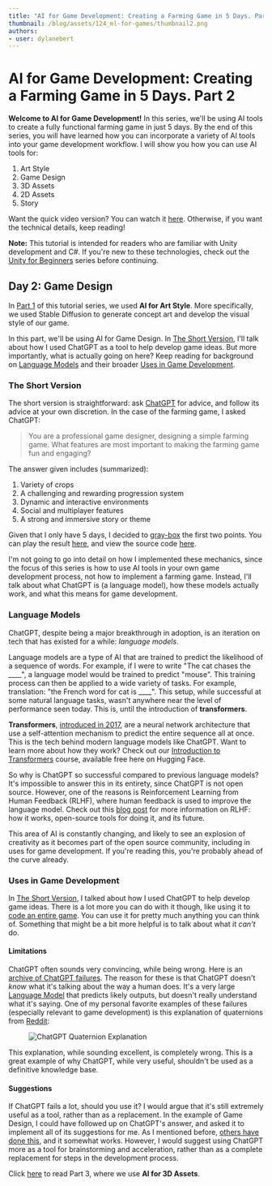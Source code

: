```yaml
---
title: "AI for Game Development: Creating a Farming Game in 5 Days. Part 2"
thumbnail: /blog/assets/124_ml-for-games/thumbnail2.png
authors:
- user: dylanebert
---
```


# AI for Game Development: Creating a Farming Game in 5 Days. Part 2

 

**Welcome to AI for Game Development!** In this series, we'll be using AI tools to create a fully functional farming game in just 5 days. By the end of this series, you will have learned how you can incorporate a variety of AI tools into your game development workflow. I will show you how you can use AI tools for:

1. Art Style
2. Game Design
3. 3D Assets
4. 2D Assets
5. Story

Want the quick video version? You can watch it [here](https://www.tiktok.com/@individualkex/video/7186551685035085098). Otherwise, if you want the technical details, keep reading!

**Note:** This tutorial is intended for readers who are familiar with Unity development and C#. If you're new to these technologies, check out the [Unity for Beginners](https://www.tiktok.com/@individualkex/video/7086863567412038954) series before continuing.

## Day 2: Game Design

In [Part 1](https://huggingface.co/blog/ml-for-games-1) of this tutorial series, we used **AI for Art Style**. More specifically, we used Stable Diffusion to generate concept art and develop the visual style of our game.

In this part, we'll be using AI for Game Design. In [The Short Version](#the-short-version), I'll talk about how I used ChatGPT as a tool to help develop game ideas. But more importantly, what is actually going on here? Keep reading for background on [Language Models](#language-models) and their broader [Uses in Game Development](#uses-in-game-development).

### The Short Version

The short version is straightforward: ask [ChatGPT](https://chat.openai.com/chat) for advice, and follow its advice at your own discretion. In the case of the farming game, I asked ChatGPT:

> You are a professional game designer, designing a simple farming game. What features are most important to making the farming game fun and engaging?

The answer given includes (summarized):

1. Variety of crops
2. A challenging and rewarding progression system
3. Dynamic and interactive environments
4. Social and multiplayer features
5. A strong and immersive story or theme

Given that I only have 5 days, I decided to [gray-box](https://en.wikipedia.org/wiki/Gray-box_testing) the first two points. You can play the result [here](https://individualkex.itch.io/ml-for-game-dev-2), and view the source code [here](https://github.com/dylanebert/FarmingGame).

I'm not going to go into detail on how I implemented these mechanics, since the focus of this series is how to use AI tools in your own game development process, not how to implement a farming game. Instead, I'll talk about what ChatGPT is (a language model), how these models actually work, and what this means for game development.

### Language Models

ChatGPT, despite being a major breakthrough in adoption, is an iteration on tech that has existed for a while: *language models*.

Language models are a type of AI that are trained to predict the likelihood of a sequence of words. For example, if I were to write "The cat chases the ____", a language model would be trained to predict "mouse". This training process can then be applied to a wide variety of tasks. For example, translation: "the French word for cat is ____". This setup, while successful at some natural language tasks, wasn't anywhere near the level of performance seen today. This is, until the introduction of **transformers**.

**Transformers**, [introduced in 2017](https://proceedings.neurips.cc/paper/2017/file/3f5ee243547dee91fbd053c1c4a845aa-Paper.pdf), are a neural network architecture that use a self-attention mechanism to predict the entire sequence all at once. This is the tech behind modern language models like ChatGPT. Want to learn more about how they work? Check out our [Introduction to Transformers](https://huggingface.co/course/chapter1/1) course, available free here on Hugging Face.

So why is ChatGPT so successful compared to previous language models? It's impossible to answer this in its entirety, since ChatGPT is not open source. However, one of the reasons is Reinforcement Learning from Human Feedback (RLHF), where human feedback is used to improve the language model. Check out this [blog post](https://huggingface.co/blog/rlhf) for more information on RLHF: how it works, open-source tools for doing it, and its future.

This area of AI is constantly changing, and likely to see an explosion of creativity as it becomes part of the open source community, including in uses for game development. If you're reading this, you're probably ahead of the curve already.

### Uses in Game Development

In [The Short Version](#the-short-version), I talked about how I used ChatGPT to help develop game ideas. There is a lot more you can do with it though, like using it to [code an entire game](https://www.youtube.com/watch?v=YDWvAqKLTLg&ab_channel=AAlex). You can use it for pretty much anything you can think of. Something that might be a bit more helpful is to talk about what it *can't* do.

#### Limitations

ChatGPT often sounds very convincing, while being wrong. Here is an [archive of ChatGPT failures](https://github.com/giuven95/chatgpt-failures). The reason for these is that ChatGPT doesn't *know* what it's talking about the way a human does. It's a very large [Language Model](#language-models) that predicts likely outputs, but doesn't really understand what it's saying. One of my personal favorite examples of these failures (especially relevant to game development) is this explanation of quaternions from [Reddit](https://www.reddit.com/r/Unity3D/comments/zcps1f/eli5_quaternion_by_chatgpt/):

<figure class="image text-center">
  <img src="/blog/assets/124_ml-for-games/quaternion.png" alt="ChatGPT Quaternion Explanation">
</figure>

This explanation, while sounding excellent, is completely wrong. This is a great example of why ChatGPT, while very useful, shouldn't be used as a definitive knowledge base.

#### Suggestions

If ChatGPT fails a lot, should you use it? I would argue that it's still extremely useful as a tool, rather than as a replacement. In the example of Game Design, I could have followed up on ChatGPT's answer, and asked it to implement all of its suggestions for me. As I mentioned before, [others have done this](https://www.youtube.com/watch?v=YDWvAqKLTLg&ab_channel=AAlex), and it somewhat works. However, I would suggest using ChatGPT more as a tool for brainstorming and acceleration, rather than as a complete replacement for steps in the development process.

Click [here](https://huggingface.co/blog/ml-for-games-3) to read Part 3, where we use **AI for 3D Assets**.
